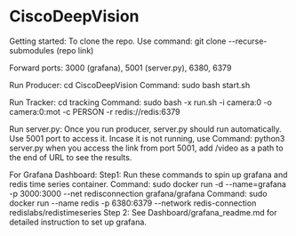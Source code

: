 # CiscoDeepVision

Getting started: 
To clone the repo. Use command:
git clone --recurse-submodules (repo link)

Forward ports: 3000 (grafana), 5001 (server.py), 6380, 6379

Run Producer:
cd CiscoDeepVision
Command: sudo bash start.sh

Run Tracker:
cd tracking
Command: sudo bash -x run.sh -i camera:0 -o camera:0:mot -c PERSON -r redis://redis:6379

Run server.py:
Once you run producer, server.py should run automatically.
Use 5001 port to access it.
Incase it is not running, use Command: python3 server.py
when you access the link from port 5001, add /video as a path to the end of URL to see the results.

For Grafana Dashboard:
Step1:
Run these commands to spin up grafana and redis time series container.
Command: sudo docker run -d --name=grafana -p 3000:3000 --net redisconnection grafana/grafana 
Command: sudo docker run --name redis -p 6380:6379 --network redis-connection redislabs/redistimeseries
Step 2:
See Dashboard/grafana_readme.md for detailed instruction to set up grafana.
